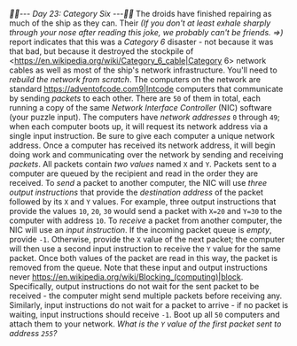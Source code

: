 *:calendar::calendar:--- Day 23: Category Six ---:calendar::calendar:*
The droids have finished repairing as much of the ship as they can.  Their _(If you don't at least exhale sharply through your nose after reading this joke, we probably can't be friends. =>)_ report indicates that this was a *Category 6* disaster - not because it was that bad, but because it destroyed the stockpile of <https://en.wikipedia.org/wiki/Category_6_cable|Category 6> network cables as well as most of the ship's network infrastructure.
You'll need to *rebuild the network from scratch*.
The computers on the network are standard <https://adventofcode.com9|Intcode> computers that communicate by sending *packets* to each other.  There are `50` of them in total, each running a copy of the same *Network Interface Controller* (NIC) software (your puzzle input). The computers have *network addresses* `0` through `49`; when each computer boots up, it will request its network address via a single input instruction. Be sure to give each computer a unique network address.
Once a computer has received its network address, it will begin doing work and communicating over the network by sending and receiving *packets*. All packets contain *two values* named `X` and `Y`. Packets sent to a computer are queued by the recipient and read in the order they are received.
To *send* a packet to another computer, the NIC will use *three output instructions* that provide the *destination address* of the packet followed by its `X` and `Y` values.  For example, three output instructions that provide the values `10`, `20`, `30` would send a packet with `X=20` and `Y=30` to the computer with address `10`.
To *receive* a packet from another computer, the NIC will use an *input instruction*.  If the incoming packet queue is *empty*, provide `-1`.  Otherwise, provide the `X` value of the next packet; the computer will then use a second input instruction to receive the `Y` value for the same packet.  Once both values of the packet are read in this way, the packet is removed from the queue.
Note that these input and output instructions never <https://en.wikipedia.org/wiki/Blocking_(computing)|block>. Specifically, output instructions do not wait for the sent packet to be received - the computer might send multiple packets before receiving any. Similarly, input instructions do not wait for a packet to arrive - if no packet is waiting, input instructions should receive `-1`.
Boot up all `50` computers and attach them to your network.  *What is the `Y` value of the first packet sent to address `255`?*
